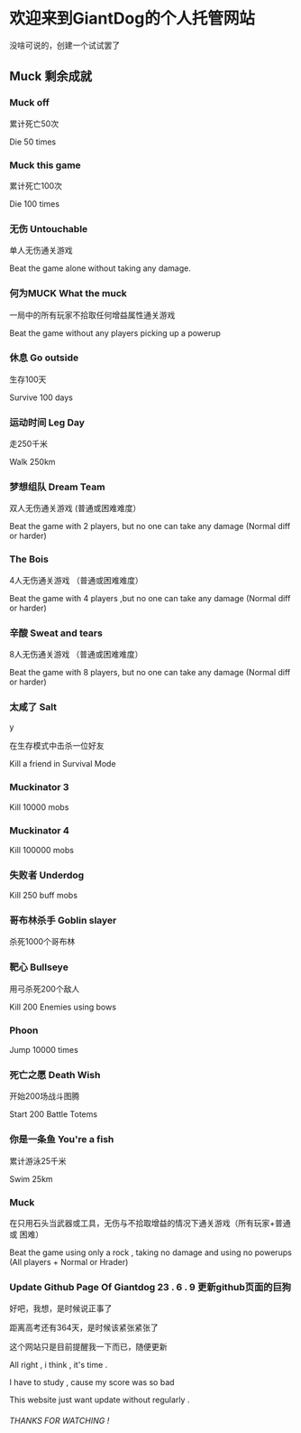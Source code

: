 # 欢迎来到GiantDog的个人托管网站

没啥可说的，创建一个试试罢了

## Muck 剩余成就

### Muck off

累计死亡50次

Die 50 times

### Muck this game

累计死亡100次

Die 100 times

### 无伤 Untouchable

单人无伤通关游戏

Beat the game alone without taking any damage.

### 何为MUCK What the muck

一局中的所有玩家不拾取任何增益属性通关游戏

Beat the game without any players picking up a powerup

### 休息 Go outside

生存100天

Survive 100 days

### 运动时间 Leg Day

走250千米

Walk 250km

### 梦想组队 Dream Team

双人无伤通关游戏 (普通或困难难度）

Beat the game with 2 players, but no one can take any damage (Normal diff or harder)

### The Bois

4人无伤通关游戏 （普通或困难难度）

Beat the game with 4 players ,but no one can take any damage (Normal diff or harder)

### 辛酸 Sweat and tears

8人无伤通关游戏 （普通或困难难度）

Beat the game with 8 players, but no one can take any damage (Normal diff or harder)

### 太咸了 Salt
y

在生存模式中击杀一位好友

Kill a friend in Survival Mode

### Muckinator 3

Kill 10000 mobs

### Muckinator 4

Kill 100000 mobs

### 失败者 Underdog

Kill 250 buff mobs

### 哥布林杀手 Goblin slayer

杀死1000个哥布林

### 靶心 Bullseye

用弓杀死200个敌人

Kill 200 Enemies using bows

### Phoon

Jump 10000 times

### 死亡之愿 Death Wish

开始200场战斗图腾

Start 200 Battle Totems

### 你是一条鱼 You're a fish

累计游泳25千米

Swim 25km

### Muck

在只用石头当武器或工具，无伤与不拾取增益的情况下通关游戏（所有玩家+普通 或 困难）

Beat the game using only a rock , taking no damage and using no powerups (All players + Normal or Hrader)

### Update Github Page Of Giantdog 23 . 6 . 9 更新github页面的巨狗

好吧，我想，是时候说正事了

距离高考还有364天，是时候该紧张紧张了

这个网站只是目前提醒我一下而已，随便更新

All right , i think , it's time . 

I have to study , cause my score was so bad

This website just want update without regularly .

###### THANKS FOR WATCHING !
